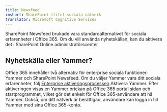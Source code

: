 ```yaml
---
title: Newsfeed
inshort: SharePoint (lite) sociala nätverk
translator: Microsoft Cognitive Services
---
```



SharePoint Newsfeed brukade vara standardalternativet för sociala erfarenheter i Office 365. Om du vill använda nyhetskällan, kan du aktivera det i SharePoint Online administratörscenter

## Nyhetskälla eller Yammer?
Office 365 innehåller två alternativ för enterprise sociala funktioner: Yammer och SharePoint Newsfeed. Om du väljer Yammer vara ditt sociala erfarenheter, följ [Enterprise aktiveringsprocessen](https://support.office.com/en-us/article/Enterprise-Activation-process-4f924c74-87d2-49d0-a4f6-cba3ce2b0e7c) Aktivera Yammer. Efter aktiveringen visas en Yammer brickan på Office 365 portal sidan och startprogrammet, vilket gör det enkelt för Office 365-användare att nå Yammer. Också, om ditt nätverk är berättigad, användare kan logga in till Yammer med sina Office 365-konto.



